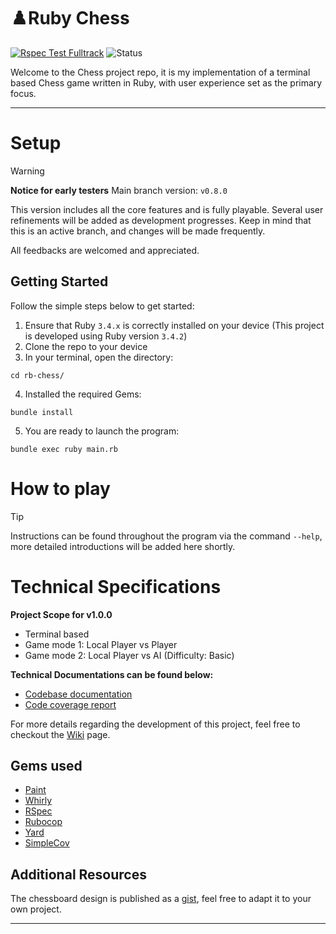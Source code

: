 # ♟️Ruby Chess 

[![Rspec Test Fulltrack](https://github.com/AncientNimbus/rb-chess/actions/workflows/rspec_full_track.yml/badge.svg)](https://ancientnimbus.github.io/rb-chess/coverage/#_AllFiles)
![Status](https://img.shields.io/badge/Status-In_Development-cccc00)


Welcome to the Chess project repo, it is my implementation of a terminal based Chess game written in Ruby, with user experience set as the primary focus.

---

# Setup
> [!WARNING]
> **Notice for early testers**
> Main branch version: `v0.8.0`
>
> This version includes all the core features and is fully playable. 
> Several user refinements will be added as development progresses.
> Keep in mind that this is an active branch, and changes will be made frequently.
>
> All feedbacks are welcomed and appreciated.

## Getting Started

Follow the simple steps below to get started:

1. Ensure that Ruby `3.4.x` is correctly installed on your device (This project is developed using Ruby version `3.4.2`)
2. Clone the repo to your device
3. In your terminal, open the directory:
  ```
  cd rb-chess/
  ```
4. Installed the required Gems:
  ```
  bundle install
  ```
5. You are ready to launch the program:
  ```
  bundle exec ruby main.rb
  ```


# How to play

> [!TIP]
> Instructions can be found throughout the program via the command `--help`, more detailed introductions will be added here shortly.


# Technical Specifications

**Project Scope for v1.0.0**
- Terminal based
- Game mode 1: Local Player vs Player
- Game mode 2: Local Player vs AI (Difficulty: Basic)

**Technical Documentations can be found below:**
- [Codebase documentation](https://ancientnimbus.github.io/rb-chess/doc/)
- [Code coverage report](https://ancientnimbus.github.io/rb-chess/coverage/#_AllFiles)

For more details regarding the development of this project, feel free to checkout the [Wiki](https://github.com/AncientNimbus/rb-chess/wiki) page.

## Gems used

- [Paint](https://github.com/janlelis/paint)
- [Whirly](https://github.com/janlelis/whirly)
- [RSpec](https://rspec.info/)
- [Rubocop](https://rubocop.org/)
- [Yard](https://yardoc.org/)
- [SimpleCov](https://github.com/simplecov-ruby/simplecov)

## Additional Resources

The chessboard design is published as a [gist](https://gist.github.com/AncientNimbus/c85f5a4289f95e1fd6fc27a7a93be310), feel free to adapt it to your own project.

---

